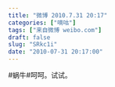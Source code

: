 ```yaml
---
title: "微博 2010.7.31 20:17"
categories: ["嘀咕"]
tags: ["来自微博 weibo.com"]
draft: false
slug: "SRkc1i"
date: "2010-07-31 20:17:00"
---
```


<p>#蜗牛#呵呵。试试。 ​​​​</p>
